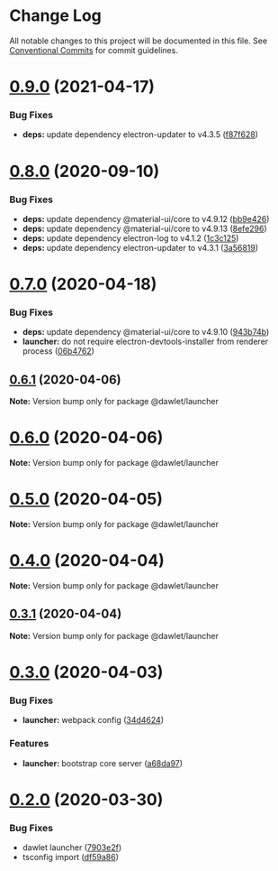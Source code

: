 # Change Log

All notable changes to this project will be documented in this file.
See [Conventional Commits](https://conventionalcommits.org) for commit guidelines.

# [0.9.0](https://github.com/dawlet-team/dawlet-poc/compare/v0.8.0...v0.9.0) (2021-04-17)


### Bug Fixes

* **deps:** update dependency electron-updater to v4.3.5 ([f87f628](https://github.com/dawlet-team/dawlet-poc/commit/f87f62880f0002bcc4fa4815534c4d59ea29a4a0))





# [0.8.0](https://github.com/dawlet-team/dawlet-poc/compare/v0.7.0...v0.8.0) (2020-09-10)


### Bug Fixes

* **deps:** update dependency @material-ui/core to v4.9.12 ([bb9e426](https://github.com/dawlet-team/dawlet-poc/commit/bb9e426d29e332864140574b785597bbb1ed75c5))
* **deps:** update dependency @material-ui/core to v4.9.13 ([8efe296](https://github.com/dawlet-team/dawlet-poc/commit/8efe296aae426ba329a41608ede9e7d5813e1d06))
* **deps:** update dependency electron-log to v4.1.2 ([1c3c125](https://github.com/dawlet-team/dawlet-poc/commit/1c3c1258892bbbca86f7a8f77ca8b9e807fd5336))
* **deps:** update dependency electron-updater to v4.3.1 ([3a56819](https://github.com/dawlet-team/dawlet-poc/commit/3a56819e3c57459d98b9ca99fd9b7659c69d0000))





# [0.7.0](https://github.com/dawlet-team/dawlet-poc/compare/v0.6.3...v0.7.0) (2020-04-18)


### Bug Fixes

* **deps:** update dependency @material-ui/core to v4.9.10 ([943b74b](https://github.com/dawlet-team/dawlet-poc/commit/943b74bfb17918b8871939da9ca57ede76a1e502))
* **launcher:** do not require electron-devtools-installer from renderer process ([06b4762](https://github.com/dawlet-team/dawlet-poc/commit/06b47620900d20b19874654f319e6608d63df9ff))





## [0.6.1](https://github.com/dawlet-team/dawlet-poc/compare/v0.6.0...v0.6.1) (2020-04-06)

**Note:** Version bump only for package @dawlet/launcher





# [0.6.0](https://github.com/dawlet-team/dawlet-poc/compare/v0.5.0...v0.6.0) (2020-04-06)

**Note:** Version bump only for package @dawlet/launcher





# [0.5.0](https://github.com/dawlet-team/dawlet-poc/compare/v0.4.0...v0.5.0) (2020-04-05)

**Note:** Version bump only for package @dawlet/launcher





# [0.4.0](https://github.com/dawlet-team/dawlet-poc/compare/v0.3.1...v0.4.0) (2020-04-04)

**Note:** Version bump only for package @dawlet/launcher





## [0.3.1](https://github.com/dawlet-team/dawlet-poc/compare/v0.3.0...v0.3.1) (2020-04-04)

**Note:** Version bump only for package @dawlet/launcher





# [0.3.0](https://github.com/dawlet-team/dawlet-poc/compare/v0.2.0...v0.3.0) (2020-04-03)


### Bug Fixes

* **launcher:** webpack config ([34d4624](https://github.com/dawlet-team/dawlet-poc/commit/34d46245d2938c5a3cab8a9b012bf4fd94edb160))


### Features

* **launcher:** bootstrap core server ([a68da97](https://github.com/dawlet-team/dawlet-poc/commit/a68da97eff3b833426735929f858b91c12a70f95))





# [0.2.0](https://github.com/dawlet-team/dawlet-poc/compare/v0.1.0...v0.2.0) (2020-03-30)


### Bug Fixes

* dawlet launcher ([7903e2f](https://github.com/dawlet-team/dawlet-poc/commit/7903e2fefac8133858d491b9009f93d33649dd38))
* tsconfig import ([df59a86](https://github.com/dawlet-team/dawlet-poc/commit/df59a861a45d9a7b87896bb1440a55945677ea57))
